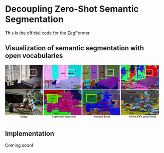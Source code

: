 
# Decoupling Zero-Shot Semantic Segmentation
This is the official code for the ZegFormer.

[comment]: <> (## Highlights)


[comment]: <> (![fig1]&#40;figures/fig1.png&#41;)
## Visualization of semantic segmentation with open vocabularies
![visualization](figures/adeinferenceCOCO.png)

## Implementation
Coming soon!